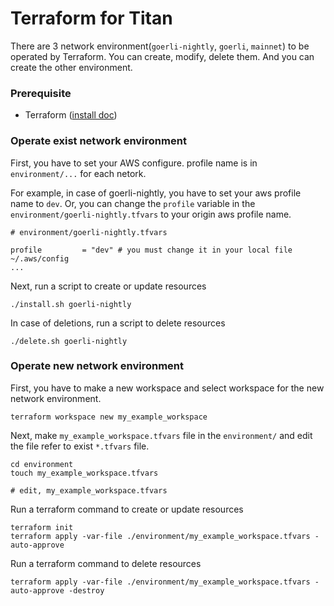 # Terraform for Titan

There are 3 network environment(`goerli-nightly`, `goerli`, `mainnet`) to be operated by Terraform.
You can create, modify, delete them. And you can create the other environment.

### Prerequisite

- Terraform ([install doc](https://developer.hashicorp.com/terraform/downloads))

### Operate exist network environment

First, you have to set your AWS configure. profile name is in `environment/...` for each netork.

For example, in case of goerli-nightly, you have to set your aws profile name to `dev`. Or, you can change the `profile` variable in the `environment/goerli-nightly.tfvars` to your origin aws profile name.

```
# environment/goerli-nightly.tfvars

profile         = "dev" # you must change it in your local file ~/.aws/config
...

```

Next, run a script to create or update resources

```
./install.sh goerli-nightly
```

In case of deletions, run a script to delete resources

```
./delete.sh goerli-nightly
```

### Operate new network environment

First, you have to make a new workspace and select workspace for the new network environment.

```
terraform workspace new my_example_workspace
```

Next, make `my_example_workspace.tfvars` file in the `environment/` and edit the file refer to exist `*.tfvars` file.

```
cd environment
touch my_example_workspace.tfvars

# edit, my_example_workspace.tfvars
```

Run a terraform command to create or update resources

```
terraform init
terraform apply -var-file ./environment/my_example_workspace.tfvars -auto-approve
```

Run a terraform command to delete resources

```
terraform apply -var-file ./environment/my_example_workspace.tfvars -auto-approve -destroy
```
